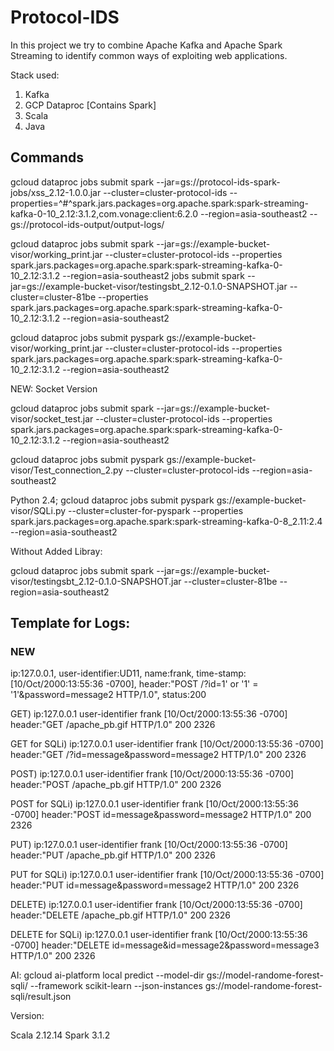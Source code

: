 # Protocol-IDS


In this project we try to combine Apache Kafka and Apache Spark Streaming to identify common ways of exploiting web applications.


Stack used:

1) Kafka
2) GCP Dataproc [Contains Spark]
3) Scala 
4) Java



## Commands

gcloud dataproc jobs submit spark --jar=gs://protocol-ids-spark-jobs/xss_2.12-1.0.0.jar --cluster=cluster-protocol-ids --properties=^#^spark.jars.packages=org.apache.spark:spark-streaming-kafka-0-10_2.12:3.1.2,com.vonage:client:6.2.0    --region=asia-southeast2  -- gs://protocol-ids-output/output-logs/

gcloud dataproc jobs submit spark --jar=gs://example-bucket-visor/working_print.jar --cluster=cluster-protocol-ids --properties spark.jars.packages=org.apache.spark:spark-streaming-kafka-0-10_2.12:3.1.2    --region=asia-southeast2 jobs submit spark  --jar=gs://example-bucket-visor/testingsbt_2.12-0.1.0-SNAPSHOT.jar     --cluster=cluster-81be  --properties spark.jars.packages=org.apache.spark:spark-streaming-kafka-0-10_2.12:3.1.2    --region=asia-southeast2

gcloud dataproc jobs submit pyspark gs://example-bucket-visor/working_print.jar --cluster=cluster-protocol-ids --properties spark.jars.packages=org.apache.spark:spark-streaming-kafka-0-10_2.12:3.1.2    --region=asia-southeast2


NEW: Socket Version

gcloud dataproc jobs submit spark --jar=gs://example-bucket-visor/socket_test.jar --cluster=cluster-protocol-ids --properties spark.jars.packages=org.apache.spark:spark-streaming-kafka-0-10_2.12:3.1.2    --region=asia-southeast2 

gcloud dataproc jobs submit pyspark gs://example-bucket-visor/Test_connection_2.py --cluster=cluster-protocol-ids --region=asia-southeast2


Python 2.4;
gcloud dataproc jobs submit pyspark gs://example-bucket-visor/SQLi.py --cluster=cluster-for-pyspark --properties spark.jars.packages=org.apache.spark:spark-streaming-kafka-0-8_2.11:2.4    --region=asia-southeast2



Without Added Libray:

gcloud dataproc jobs submit spark  --jar=gs://example-bucket-visor/testingsbt_2.12-0.1.0-SNAPSHOT.jar     --cluster=cluster-81be  --region=asia-southeast2

## Template for Logs:

### NEW
ip:127.0.0.1, user-identifier:UD11, name:frank, time-stamp:[10/Oct/2000:13:55:36 -0700], header:"POST /?id=1' or '1' = '1'&password=message2 HTTP/1.0", status:200

GET) 
ip:127.0.0.1 user-identifier frank [10/Oct/2000:13:55:36 -0700] header:"GET /apache_pb.gif HTTP/1.0" 200 2326

GET for SQLi) 
ip:127.0.0.1 user-identifier frank [10/Oct/2000:13:55:36 -0700] header:"GET /?id=message&password=message2 HTTP/1.0" 200 2326

POST) 
ip:127.0.0.1 user-identifier frank [10/Oct/2000:13:55:36 -0700] header:"POST /apache_pb.gif HTTP/1.0" 200 2326

POST for SQLi) 
ip:127.0.0.1 user-identifier frank [10/Oct/2000:13:55:36 -0700] header:"POST id=message&password=message2 HTTP/1.0" 200 2326

PUT) 
ip:127.0.0.1 user-identifier frank [10/Oct/2000:13:55:36 -0700] header:"PUT /apache_pb.gif HTTP/1.0" 200 2326

PUT for SQLi) 
ip:127.0.0.1 user-identifier frank [10/Oct/2000:13:55:36 -0700] header:"PUT id=message&password=message2 HTTP/1.0" 200 2326

DELETE) 
ip:127.0.0.1 user-identifier frank [10/Oct/2000:13:55:36 -0700] header:"DELETE /apache_pb.gif HTTP/1.0" 200 2326

DELETE for SQLi) 
ip:127.0.0.1 user-identifier frank [10/Oct/2000:13:55:36 -0700] header:"DELETE id=message&id=message2&password=message3 HTTP/1.0" 200 2326

AI:
gcloud ai-platform local predict --model-dir gs://model-randome-forest-sqli/ --framework  scikit-learn --json-instances gs://model-randome-forest-sqli/result.json

Version: 

  Scala 2.12.14
  Spark 3.1.2
